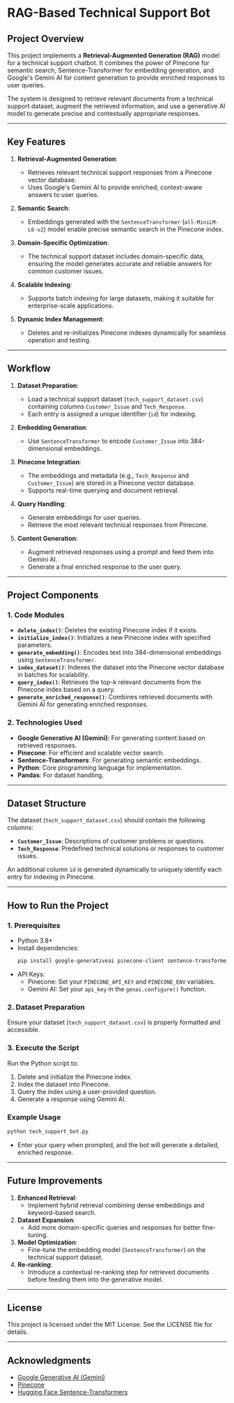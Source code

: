 # RAG-Based Technical Support Bot

## Project Overview
This project implements a **Retrieval-Augmented Generation (RAG)** model for a technical support chatbot. It combines the power of Pinecone for semantic search, Sentence-Transformer for embedding generation, and Google's Gemini AI for content generation to provide enriched responses to user queries.

The system is designed to retrieve relevant documents from a technical support dataset, augment the retrieved information, and use a generative AI model to generate precise and contextually appropriate responses.

---

## Key Features
1. **Retrieval-Augmented Generation**:
   - Retrieves relevant technical support responses from a Pinecone vector database.
   - Uses Google's Gemini AI to provide enriched, context-aware answers to user queries.

2. **Semantic Search**:
   - Embeddings generated with the `SentenceTransformer` (`all-MiniLM-L6-v2`) model enable precise semantic search in the Pinecone index.

3. **Domain-Specific Optimization**:
   - The technical support dataset includes domain-specific data, ensuring the model generates accurate and reliable answers for common customer issues.

4. **Scalable Indexing**:
   - Supports batch indexing for large datasets, making it suitable for enterprise-scale applications.

5. **Dynamic Index Management**:
   - Deletes and re-initializes Pinecone indexes dynamically for seamless operation and testing.

---

## Workflow

1. **Dataset Preparation**:
   - Load a technical support dataset (`tech_support_dataset.csv`) containing columns `Customer_Issue` and `Tech_Response`.
   - Each entry is assigned a unique identifier (`id`) for indexing.

2. **Embedding Generation**:
   - Use `SentenceTransformer` to encode `Customer_Issue` into 384-dimensional embeddings.

3. **Pinecone Integration**:
   - The embeddings and metadata (e.g., `Tech_Response` and `Customer_Issue`) are stored in a Pinecone vector database.
   - Supports real-time querying and document retrieval.

4. **Query Handling**:
   - Generate embeddings for user queries.
   - Retrieve the most relevant technical responses from Pinecone.

5. **Content Generation**:
   - Augment retrieved responses using a prompt and feed them into Gemini AI.
   - Generate a final enriched response to the user query.

---

## Project Components

### 1. **Code Modules**
- **`delete_index()`**: Deletes the existing Pinecone index if it exists.
- **`initialize_index()`**: Initializes a new Pinecone index with specified parameters.
- **`generate_embedding()`**: Encodes text into 384-dimensional embeddings using `SentenceTransformer`.
- **`index_dataset()`**: Indexes the dataset into the Pinecone vector database in batches for scalability.
- **`query_index()`**: Retrieves the top-k relevant documents from the Pinecone index based on a query.
- **`generate_enriched_response()`**: Combines retrieved documents with Gemini AI for generating enriched responses.

### 2. **Technologies Used**
- **Google Generative AI (Gemini)**: For generating content based on retrieved responses.
- **Pinecone**: For efficient and scalable vector search.
- **Sentence-Transformers**: For generating semantic embeddings.
- **Python**: Core programming language for implementation.
- **Pandas**: For dataset handling.

---

## Dataset Structure
The dataset (`tech_support_dataset.csv`) should contain the following columns:
- **`Customer_Issue`**: Descriptions of customer problems or questions.
- **`Tech_Response`**: Predefined technical solutions or responses to customer issues.

An additional column `id` is generated dynamically to uniquely identify each entry for indexing in Pinecone.

---

## How to Run the Project

### 1. Prerequisites
- Python 3.8+
- Install dependencies:
  ```bash
  pip install google-generativeai pinecone-client sentence-transformers pandas
  ```
- API Keys:
  - Pinecone: Set your `PINECONE_API_KEY` and `PINECONE_ENV` variables.
  - Gemini AI: Set your `api_key` in the `genai.configure()` function.

### 2. Dataset Preparation
Ensure your dataset (`tech_support_dataset.csv`) is properly formatted and accessible.

### 3. Execute the Script
Run the Python script to:
1. Delete and initialize the Pinecone index.
2. Index the dataset into Pinecone.
3. Query the index using a user-provided question.
4. Generate a response using Gemini AI.

### Example Usage
```bash
python tech_support_bot.py
```
- Enter your query when prompted, and the bot will generate a detailed, enriched response.

---

## Future Improvements
1. **Enhanced Retrieval**:
   - Implement hybrid retrieval combining dense embeddings and keyword-based search.
2. **Dataset Expansion**:
   - Add more domain-specific queries and responses for better fine-tuning.
3. **Model Optimization**:
   - Fine-tune the embedding model (`SentenceTransformer`) on the technical support dataset.
4. **Re-ranking**:
   - Introduce a contextual re-ranking step for retrieved documents before feeding them into the generative model.

---

## License
This project is licensed under the MIT License. See the LICENSE file for details.

---

## Acknowledgments
- [Google Generative AI (Gemini)](https://ai.google/)
- [Pinecone](https://www.pinecone.io/)
- [Hugging Face Sentence-Transformers](https://www.sbert.net/)
